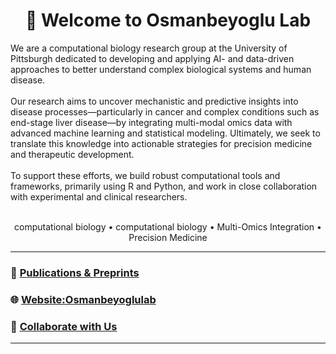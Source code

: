 
<h1 align="center"> 👋 Welcome to Osmanbeyoglu Lab</h1>

We are a computational biology research group at the University of Pittsburgh dedicated to developing and applying AI- and data-driven approaches to better understand complex biological systems and human disease.<br><br>
Our research aims to uncover mechanistic and predictive insights into disease processes—particularly in cancer and complex conditions such as end-stage liver disease—by integrating multi-modal omics data with advanced machine learning and statistical modeling. Ultimately, we seek to translate this knowledge into actionable strategies for precision medicine and therapeutic development.<br><br>
To support these efforts, we build robust computational tools and frameworks, primarily using R and Python, and work in close collaboration with experimental and clinical researchers.<br><br>

<p align="center">
  computational biology • computational biology • Multi-Omics Integration • Precision Medicine
</p>

---

### 📄 [Publications & Preprints](https://www.osmanbeyoglulab.com/publications)





### 🌐 [Website:Osmanbeyoglulab](https://osmanbeyoglulab.com)  




### 🤝 [Collaborate with Us](mailto:osmanbeyogluhu@pitt.edu)

---



